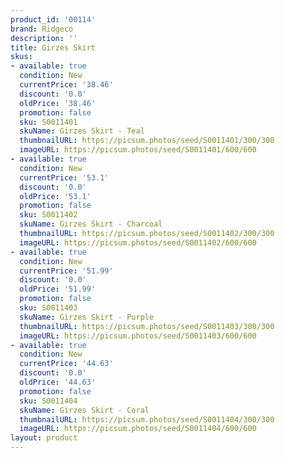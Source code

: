 ```yaml
---
product_id: '00114'
brand: Ridgeco
description: ''
title: Girzes Skirt
skus:
- available: true
  condition: New
  currentPrice: '38.46'
  discount: '0.0'
  oldPrice: '38.46'
  promotion: false
  sku: S0011401
  skuName: Girzes Skirt - Teal
  thumbnailURL: https://picsum.photos/seed/S0011401/300/300
  imageURL: https://picsum.photos/seed/S0011401/600/600
- available: true
  condition: New
  currentPrice: '53.1'
  discount: '0.0'
  oldPrice: '53.1'
  promotion: false
  sku: S0011402
  skuName: Girzes Skirt - Charcoal
  thumbnailURL: https://picsum.photos/seed/S0011402/300/300
  imageURL: https://picsum.photos/seed/S0011402/600/600
- available: true
  condition: New
  currentPrice: '51.99'
  discount: '0.0'
  oldPrice: '51.99'
  promotion: false
  sku: S0011403
  skuName: Girzes Skirt - Purple
  thumbnailURL: https://picsum.photos/seed/S0011403/300/300
  imageURL: https://picsum.photos/seed/S0011403/600/600
- available: true
  condition: New
  currentPrice: '44.63'
  discount: '0.0'
  oldPrice: '44.63'
  promotion: false
  sku: S0011404
  skuName: Girzes Skirt - Coral
  thumbnailURL: https://picsum.photos/seed/S0011404/300/300
  imageURL: https://picsum.photos/seed/S0011404/600/600
layout: product
---
```

